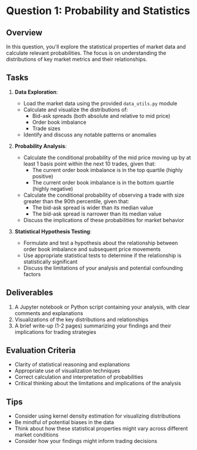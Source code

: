 # Question 1: Probability and Statistics

## Overview

In this question, you'll explore the statistical properties of market data and calculate relevant probabilities. The focus is on understanding the distributions of key market metrics and their relationships.

## Tasks

1. **Data Exploration**:
   - Load the market data using the provided `data_utils.py` module
   - Calculate and visualize the distributions of:
     - Bid-ask spreads (both absolute and relative to mid price)
     - Order book imbalance
     - Trade sizes
   - Identify and discuss any notable patterns or anomalies

2. **Probability Analysis**:
   - Calculate the conditional probability of the mid price moving up by at least 1 basis point within the next 10 trades, given that:
     - The current order book imbalance is in the top quartile (highly positive)
     - The current order book imbalance is in the bottom quartile (highly negative)
   - Calculate the conditional probability of observing a trade with size greater than the 90th percentile, given that:
     - The bid-ask spread is wider than its median value
     - The bid-ask spread is narrower than its median value
   - Discuss the implications of these probabilities for market behavior

3. **Statistical Hypothesis Testing**:
   - Formulate and test a hypothesis about the relationship between order book imbalance and subsequent price movements
   - Use appropriate statistical tests to determine if the relationship is statistically significant
   - Discuss the limitations of your analysis and potential confounding factors

## Deliverables

1. A Jupyter notebook or Python script containing your analysis, with clear comments and explanations
2. Visualizations of the key distributions and relationships
3. A brief write-up (1-2 pages) summarizing your findings and their implications for trading strategies

## Evaluation Criteria

- Clarity of statistical reasoning and explanations
- Appropriate use of visualization techniques
- Correct calculation and interpretation of probabilities
- Critical thinking about the limitations and implications of the analysis

## Tips

- Consider using kernel density estimation for visualizing distributions
- Be mindful of potential biases in the data
- Think about how these statistical properties might vary across different market conditions
- Consider how your findings might inform trading decisions 